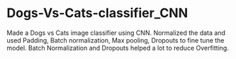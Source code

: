 # Dogs-Vs-Cats-classifier_CNN
Made a Dogs vs Cats image classifier using CNN.
Normalized the data and used Padding, Batch normalization, Max pooling, Dropouts to fine tune the model. Batch Normalization and Dropouts helped a lot to reduce Overfitting.
